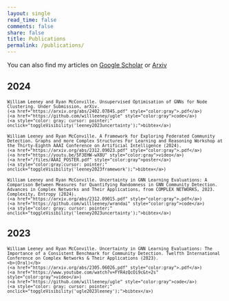 ```yaml
---
layout: single
read_time: false
comments: false
share: false
title: Publications
permalink: /publications/
---
```


<head>
  <meta charset="UTF-8">
  <meta name="viewport" content="width=device-width, initial-scale=1.0">
  <style>
    .hidden-text {
      display: none;
    }

    .reveal-button {
      color: gray;
      cursor: pointer;
    }
  </style>
  <script>
    function toggleVisibility(elementId) {
      var element = document.getElementById(elementId);
      if (element.style.display === "none" || element.style.display === "") {
        element.style.display = "block";
      } else {
        element.style.display = "none";
      }
    }
  </script>
</head>


You can also find my articles on <a href="https://scholar.google.com/citations?user=TggzXjMAAAAJ&hl=en" itemprop="sameAs"><i class="ai ai-fw ai-google-scholar-square" aria-hidden="true"></i>Google Scholar</a> or [Arxiv](https://arxiv.org/search/?searchtype=author&query=Leeney%2C+W)


## 2024

> <small>
    William Leeney and Ryan McConville. Unsupervised Optimisation of GNNs for Node Clustering. Under Submission, arXiv. 
    (<a href="https://arxiv.org/abs/2402.07845.pdf" style="color:gray">.pdf</a>)
    (<a href="https://github.com/willleeney/ugle" style="color:gray">code</a>)
    (<a style="color: gray; cursor: pointer;" onclick="toggleVisibility('leeney2023uncertainty');">bibtex</a>)
</small>
<div id="leeney2023uncertainty" style="display:none;">
<small><div class="highlighter-rouge"><pre class="highlight">
<code>@article{leeney2024investigation,
  title={Unsupervised Optimisation of GNNs for Node Clustering.},
  author={Leeney, William and McConville, Ryan},
  journal={arXiv preprint arXiv:2402.07845},
  year={2024}
}
</code></pre></div></small>
</div>


> <small>
    William Leeney and Ryan McConville. A Framework for Exploring Federated Community Detection. Graphs and more Complex Structures For Learning and Reasoning Workshop at the Thirty-Eighth AAAI Conference on Artificial Intelligence (2024). 
    (<a href="https://arxiv.org/abs/2312.09023.pdf" style="color:gray">.pdf</a>)
    (<a href="https://youtu.be/5F3EHW-wX8U" style="color:gray">video</a>)
    (<a href="/files/AAAI_POSTER.pdf" style="color:gray">poster</a>)
    (<a style="color:gray;cursor: pointer;" onclick="toggleVisibility('leeney2023framework');">bibtex</a>)
</small>
<div id="leeney2023framework" style="display:none;">
<small><div class="highlighter-rouge"><pre class="highlight">
<code>@article{leeney2024framework,
  title={A Framework for Exploring Federated Community Detection},
  author={Leeney, William and McConville, Ryan},
  journal={Graphs and more Complex Structures For Learning and Reasoning Workshop at the Thirty-Eighth AAAI Conference on Artificial Intelligence (2024)},
  year={2024}
}
</code></pre></div></small>
</div>

> <small>
    William Leeney and Ryan McConville. Uncertainty in GNN Learning Evaluations: A Comparison Between Measures for Quantifying Randomness in GNN Community Detection. Advances in Complex Networks and Their Applications, from COMPLEX NETWORKS, 2023. Complexity, Entropy (2024). 
    (<a href="https://arxiv.org/abs/2312.09015.pdf" style="color:gray">.pdf</a>)
    (<a href="https://github.com/willleeney/wrandai" style="color:gray">code</a>)
    (<a style="color: gray; cursor: pointer;" onclick="toggleVisibility('leeney2023uncertainty');">bibtex</a>)
</small>
<div id="leeney2023uncertainty" style="display:none;">
<small><div class="highlighter-rouge"><pre class="highlight">
<code>@article{leeney2024uncertainty,
  title={Uncertainty in GNN Learning Evaluations: A Comparison Between Measures for Quantifying Randomness in GNN Community Detection},
  author={Leeney, William and McConville, Ryan},
  journal={Advances in Complex Networks and Their Applications, from COMPLEX NETWORKS, 2023. Complexity, Entropy},
  year={2024}
}
</code></pre></div></small>
</div>

## 2023

> <small>
    William Leeney and Ryan McConville. Uncertainty in GNN Learning Evaluations: The Importance of a Consistent Benchmark for Community Detection. Twelfth International Conference on Complex Networks & Their Applications (2023).
    <b>(Oral)</b>
    (<a href="https://arxiv.org/abs/2305.06026.pdf" style="color:gray">.pdf</a>)
    (<a href="https://www.youtube.com/watch?v=FYR4zQcOi9c&t=2s" style="color:gray">video</a>)
    (<a href="https://github.com/willleeney/ugle" style="color:gray">code</a>)
    (<a style="color: gray; cursor: pointer;" onclick="toggleVisibility('ugle2023leeney');">bibtex</a>)
<div id="ugle2023leeney" style="display:none;">
<small><div class="highlighter-rouge"><pre class="highlight">
<code>@inproceedings{ugle2023leeney,
  title={Uncertainty in GNN Learning Evaluations: The Importance of a Consistent Benchmark for Community Detection.},
  author={Leeney, William and McConville, Ryan},
  year=2023,
  booktitle={Twelfth International Conference on Complex Networks \& Their Applications},
  organization={Springer}
}
</code></pre></div></small>
</div>